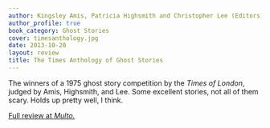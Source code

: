 ```yaml
---
author: Kingsley Amis, Patricia Highsmith and Christopher Lee (Editors)
author_profile: true
book_category: Ghost Stories
cover: timesanthology.jpg
date: 2013-10-20
layout: review
title: The Times Anthology of Ghost Stories
---
```


The winners of a 1975 ghost story competition by the *Times of London*, judged by Amis, Highsmith, and Lee. Some excellent stories, not all of them scary. Holds up pretty well, I think.

[Full review at *Multo*.](https://multoghost.wordpress.com/2013/10/20/reading-the-times-anthology-of-ghost-stories/)